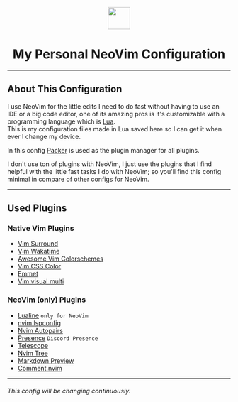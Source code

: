 <p align=center>
  <img src="https://upload.wikimedia.org/wikipedia/commons/3/3a/Neovim-mark.svg" width=50 />
</p>

<h1 align=center>My Personal NeoVim Configuration</h1>

---

## About This Configuration

I use NeoVim for the little edits I need to do fast without having to use an IDE or a big code editor, one of its amazing pros is it's customizable with a programming language which is [Lua](https://www.lua.org/).  
This is my configuration files made in Lua saved here so I can get it when ever I change my device.

In this config [Packer](https://github.com/wbthomason/packer.nvim) is used as the plugin manager for all plugins.

I don't use ton of plugins with NeoVim, I just use the plugins that I find helpful with the little fast tasks I do with NeoVim; so you'll find this config minimal in compare of other configs for NeoVim.

---

## Used Plugins

### Native Vim Plugins

- [Vim Surround](https://github.com/tpope/vim-surround)
- [Vim Wakatime](https://github.com/wakatime/vim-wakatime)
- [Awesome Vim Colorschemes](https://github.com/rafi/awesome-vim-color-schemes)
- [Vim CSS Color](https://github.com/ap/vim-css-color)
- [Emmet](https://github.com/mattn/emmet-vim)
- [Vim visual multi](https://github.com/mg979/vim-visual-multi)

### NeoVim (only) Plugins

- [Lualine](https://github.com/nvim-lualine/lualine.nvim) `only for NeoVim`
- [nvim lspconfig](https://github.com/neovim/nvim-lspconfig)
- [Nvim Autopairs](https://github.com/windwp/nvim-autopairs)
- [Presence](https://github.com/andweeb/presence.nvim) `Discord Presence`
- [Telescope](https://github.com/nvim-telescope/telescope.nvim)
- [Nvim Tree](https:github.com/kyazdani42/nvim-tree.lua)
- [Markdown Preview](https://github.com/iamcco/markdown-preview.nvim)
- [Comment.nvim](https://github.com/numToStr/Comment.nvim)

---

###### This config will be changing continuously. 
